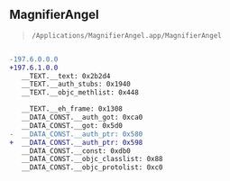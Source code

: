 ## MagnifierAngel

> `/Applications/MagnifierAngel.app/MagnifierAngel`

```diff

-197.6.0.0.0
+197.6.1.0.0
   __TEXT.__text: 0x2b2d4
   __TEXT.__auth_stubs: 0x1940
   __TEXT.__objc_methlist: 0x448

   __TEXT.__eh_frame: 0x1308
   __DATA_CONST.__auth_got: 0xca0
   __DATA_CONST.__got: 0x5d0
-  __DATA_CONST.__auth_ptr: 0x580
+  __DATA_CONST.__auth_ptr: 0x598
   __DATA_CONST.__const: 0xdb0
   __DATA_CONST.__objc_classlist: 0x88
   __DATA_CONST.__objc_protolist: 0xc0

```
